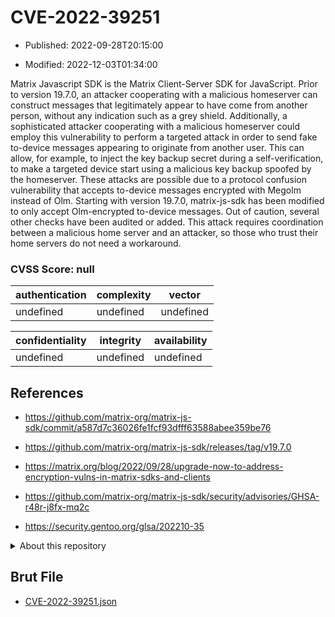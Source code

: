 # CVE-2022-39251

- Published: 2022-09-28T20:15:00

- Modified: 2022-12-03T01:34:00

Matrix Javascript SDK is the Matrix Client-Server SDK for JavaScript. Prior to version 19.7.0, an attacker cooperating with a malicious homeserver can construct messages that legitimately appear to have come from another person, without any indication such as a grey shield. Additionally, a sophisticated attacker cooperating with a malicious homeserver could employ this vulnerability to perform a targeted attack in order to send fake to-device messages appearing to originate from another user. This can allow, for example, to inject the key backup secret during a self-verification, to make a targeted device start using a malicious key backup spoofed by the homeserver. These attacks are possible due to a protocol confusion vulnerability that accepts to-device messages encrypted with Megolm instead of Olm. Starting with version 19.7.0, matrix-js-sdk has been modified to only accept Olm-encrypted to-device messages. Out of caution, several other checks have been audited or added. This attack requires coordination between a malicious home server and an attacker, so those who trust their home servers do not need a workaround.

### CVSS Score: **null**

| authentication | complexity | vector |
| --- | --- | --- |
| undefined | undefined | undefined |

| confidentiality | integrity | availability |
| --- | --- | --- |
| undefined | undefined | undefined |

## References

* https://github.com/matrix-org/matrix-js-sdk/commit/a587d7c36026fe1fcf93dfff63588abee359be76

* https://github.com/matrix-org/matrix-js-sdk/releases/tag/v19.7.0

* https://matrix.org/blog/2022/09/28/upgrade-now-to-address-encryption-vulns-in-matrix-sdks-and-clients

* https://github.com/matrix-org/matrix-js-sdk/security/advisories/GHSA-r48r-j8fx-mq2c

* https://security.gentoo.org/glsa/202210-35

<details>
<summary>About this repository</summary> 

  This repository is part of the project [Live Hack CVE](https://github.com/Live-Hack-CVE). Main website can be found [www.live-hack.org](https://www.live-hack.org) 
  
  Made by [Sn0wAlice](https://github.com/Sn0wAlice) for the people that care about security and need to have a feed of the latest CVEs. Hope you enjoy it, don't forget to star the repo and follow me on [Twitter](https://twitter.com/Sn0wAlice) and [Github](https://github.com/Sn0wAlice). And that is my [personnal website](https://www.alice-snow.me/)

  - [Home Page](https://github.com/Live-Hack-CVE)
  - [Framework](https://github.com/Live-Hack-CVE/cve-framework)
  - [CVE database](https://github.com/Live-Hack-CVE/full_database)
  - [Changelog](https://github.com/Live-Hack-CVE/Changelog)
</details>

## Brut File

* [CVE-2022-39251.json](https://raw.githubusercontent.com/Live-Hack-CVE/full_database/main/cves/2022/CVE-2022-39251.json)

